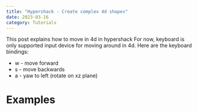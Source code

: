 ```yaml
---
title: "Hypershack - Create complex 4d shapes"
date: 2023-03-16
category: Tutorials
---
```


This post explains how to move in 4d in hypershack For now, keyboard is only supported input device for moving around in 4d. Here are the keyboard bindings:

- w - move forward
- s - move backwards
- a - yaw to left (rotate on xz plane) 



Examples
========







